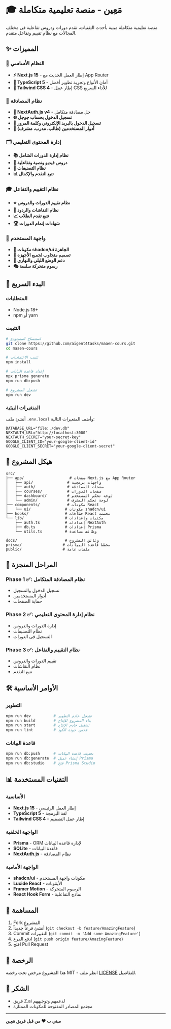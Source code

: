 # 🎓 مَعِين - منصة تعليمية متكاملة

منصة تعليمية متكاملة مبنية بأحدث التقنيات، تقدم دورات ودروس تفاعلية في مختلف المجالات مع نظام تقييم وتفاعل متقدم.

## ✨ المميزات

### 🎯 النظام الأساسي
- **⚡ Next.js 15** - إطار العمل الحديث مع App Router
- **📘 TypeScript 5** - أمان الأنواع وتجربة تطوير أفضل
- **🎨 Tailwind CSS 4** - إطار عمل CSS للأداء السريع

### 🔐 نظام المصادقة
- **🔐 NextAuth.js v4** - حل مصادقة متكامل
- **🌐 تسجيل الدخول بحساب جوجل**
- **📧 تسجيل الدخول بالبريد الإلكتروني وكلمة المرور**
- **👥 أدوار المستخدمين (طالب، مدرب، مشرف)**

### 🗂️ إدارة المحتوى التعليمي
- **📚 نظام إدارة الدورات الشامل**
- **🎥 دروس فيديو ونصية وتفاعلية**
- **📂 نظام التصنيفات**
- **📊 تتبع التقدم والإكمال**

### 🎓 نظام التقييم والتفاعل
- **⭐ نظام تقييم الدورات والدروس**
- **💬 نظام النقاشات والردود**
- **📈 تتبع تقدم الطلاب**
- **🏆 شهادات إتمام الدورات**

### 🎨 واجهة المستخدم
- **🧩 مكونات shadcn/ui الجاهزة**
- **🎯 تصميم متجاوب لجميع الأجهزة**
- **🌙 دعم الوضع الليلي والنهاري**
- **🎭 رسوم متحركة سلسة**

## 🚀 البدء السريع

### المتطلبات
- Node.js 18+ 
- npm أو yarn

### التثبيت
```bash
# استنساخ المستودع
git clone https://github.com/aigent4tasks/maaen-cours.git
cd maaen-cours

# تثبيت الاعتماديات
npm install

# إعداد قاعدة البيانات
npx prisma generate
npm run db:push

# تشغيل المشروع
npm run dev
```

### المتغيرات البيئية
أنشئ ملف `.env.local` وأضف المتغيرات التالية:

```env
DATABASE_URL="file:./dev.db"
NEXTAUTH_URL="http://localhost:3000"
NEXTAUTH_SECRET="your-secret-key"
GOOGLE_CLIENT_ID="your-google-client-id"
GOOGLE_CLIENT_SECRET="your-google-client-secret"
```

## 📁 هيكل المشروع

```
src/
├── app/                    # صفحات Next.js مع App Router
│   ├── api/               # واجهات برمجية
│   ├── auth/              # صفحات المصادقة
│   ├── courses/           # صفحات الدورات
│   ├── dashboard/         # لوحة تحكم المستخدم
│   └── admin/             # لوحة تحكم المشرف
├── components/            # مكونات React
│   └── ui/               # مكونات shadcn/ui
├── hooks/                # خطافات React مخصصة
└── lib/                  # مكتبات وإعدادات
    ├── auth.ts           # إعدادات NextAuth
    ├── db.ts             # إعدادات Prisma
    └── utils.ts          # وظائف مساعدة

docs/                     # وثائق المشروع
prisma/                  # مخطط قاعدة البيانات
public/                  # ملفات عامة
```

## 🎯 المراحل المنجزة

### Phase 1 ✅: نظام المصادقة المتكامل
- تسجيل الدخول والتسجيل
- أدوار المستخدمين
- حماية الصفحات

### Phase 2 ✅: نظام إدارة المحتوى التعليمي
- إدارة الدورات والدروس
- نظام التصنيفات
- التسجيل في الدورات

### Phase 3 ✅: نظام التقييم والتفاعل
- تقييم الدورات والدروس
- نظام النقاشات
- تتبع التقدم

## 🛠️ الأوامر الأساسية

### التطوير
```bash
npm run dev          # تشغيل خادم التطوير
npm run build        # بناء المشروع للإنتاج
npm run start        # تشغيل خادم الإنتاج
npm run lint         # فحص جودة الكود
```

### قاعدة البيانات
```bash
npm run db:push      # تحديث قاعدة البيانات
npm run db:generate  # إنشاء عميل Prisma
npm run db:studio    # فتح Prisma Studio
```

## 📊 التقنيات المستخدمة

### الأساسية
- **Next.js 15** - إطار العمل الرئيسي
- **TypeScript 5** - لغة البرمجة
- **Tailwind CSS 4** - إطار عمل التصميم

### الواجهة الخلفية
- **Prisma** - ORM لإدارة قاعدة البيانات
- **SQLite** - قاعدة البيانات
- **NextAuth.js** - نظام المصادقة

### الواجهة الأمامية
- **shadcn/ui** - مكونات واجهة المستخدم
- **Lucide React** - الأيقونات
- **Framer Motion** - الرسوم المتحركة
- **React Hook Form** - نماذج التفاعلية

## 🤝 المساهمة

1. Fork المشروع
2. أنشئ فرعاً جديداً (`git checkout -b feature/AmazingFeature`)
3. Commit التغييرات (`git commit -m 'Add some AmazingFeature'`)
4. ادفع الفرع (`git push origin feature/AmazingFeature`)
5. افتح Pull Request

## 📄 الرخصة

هذا المشروع مرخص تحت رخصة MIT - انظر ملف [LICENSE](LICENSE) للتفاصيل.

## 🙏 الشكر

- فريق Z.ai لدعمهم وتوجيههم
- مجتمع المصادر المفتوحة للمكونات الممتازة

---

**مبني ب ❤️ من قبل فريق مَعِين**